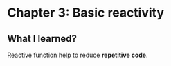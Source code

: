# Chapter 3: Basic reactivity

## What I learned?

Reactive function help to reduce __repetitive code__.
